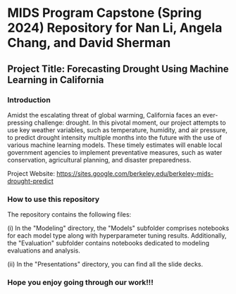 # MIDS Program Capstone (Spring 2024) Repository for Nan Li, Angela Chang, and David Sherman

## Project Title: Forecasting Drought Using Machine Learning in California

### Introduction

Amidst the escalating threat of global warming, California faces an ever-pressing challenge: drought. In this pivotal moment, our project attempts to use key weather variables, such as temperature, humidity, and air pressure, to predict drought intensity multiple months into the future with the use of various machine learning models. These timely estimates will enable local government agencies to implement preventative measures, such as water conservation, agricultural planning, and disaster preparedness.

Project Website: https://sites.google.com/berkeley.edu/berkeley-mids-drought-predict

### How to use this repository
The repository contains the following files:

(i) In the "Modeling" directory, the "Models" subfolder comprises notebooks for each model type along with hyperparameter tuning results. Additionally, the "Evaluation" subfolder contains notebooks dedicated to modeling evaluations and analysis.

(ii) In the "Presentations" directory, you can find all the slide decks.

### Hope you enjoy going through our work!!!
